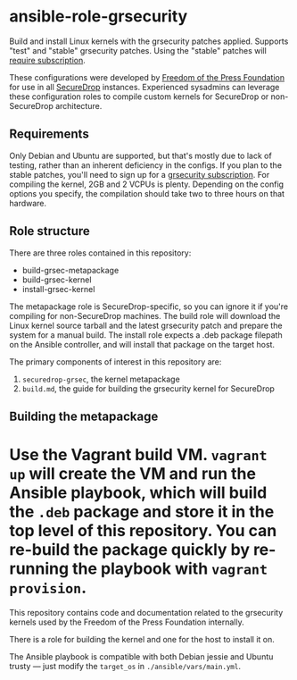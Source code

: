 # ansible-role-grsecurity

Build and install Linux kernels with the grsecurity patches applied.
Supports "test" and "stable" grsecurity patches. Using the "stable"
patches will [require subscription](https://grsecurity.net/business_support.php).

These configurations were developed by [Freedom of the Press Foundation] for
use in all [SecureDrop] instances. Experienced sysadmins can leverage these
configuration roles to compile custom kernels for SecureDrop or non-SecureDrop
architecture.

## Requirements

Only Debian and Ubuntu are supported, but that's mostly due to lack of testing,
rather than an inherent deficiency in the configs. If you plan to the stable patches,
you'll need to sign up for a [grsecurity subscription](https://grsecurity.net/business_support.php).
For compiling the kernel, 2GB and 2 VCPUs is plenty. Depending on the config options
you specify, the compilation should take two to three hours on that hardware.

## Role structure

There are three roles contained in this repository:

* build-grsec-metapackage
* build-grsec-kernel
* install-grsec-kernel

The metapackage role is SecureDrop-specific, so you can ignore it if you're compiling
for non-SecureDrop machines. The build role will download the Linux kernel source tarball
and the latest grsecurity patch and prepare the system for a manual build. The install role
expects a .deb package filepath on the Ansible controller, and will install that package
on the target host.



The primary components of interest in this repository are:

1. `securedrop-grsec`, the kernel metapackage
2. `build.md`, the guide for building the grsecurity kernel for SecureDrop

## Building the metapackage

Use the Vagrant build VM. `vagrant up` will create the VM and run the Ansible playbook, which will build the `.deb` package and store it in the top level of this repository. You can re-build the package quickly by re-running the playbook with `vagrant provision`.
=======
This repository contains code and documentation related to the grsecurity kernels used by the Freedom of the Press Foundation internally.

There is a role for building the kernel and one for the host to install it on.

The Ansible playbook is compatible with both Debian jessie and Ubuntu trusty — just modify the `target_os` in `./ansible/vars/main.yml`.


[Freedom of the Press Foundation]: https://freedom.press
[SecureDrop]: https://securedrop.org
[grsecurity]: https://grsecurity.net/
